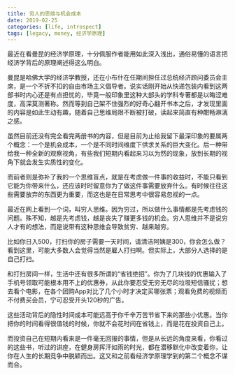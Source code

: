 ```yaml
---
title: 穷人的思维与机会成本
date: 2019-02-25
categories: [life, introspect]
tags: [legacy, money, 经济学原理]
---
```


最近在看曼昆的经济学原理，十分佩服作者能用如此深入浅出，通俗易懂的语言把经济学背后的原理阐述得这么明白。

曼昆是哈佛大学的经济学教授，还在小布什在任期间担任过总统经济顾问委员会主席，是一个不折不扣的自由市场主义倡导者。说实话刚开始从快递包装内看到这两部书时内心还是有点担忧的，毕竟一般印象里这种大部头的学科专著都是以晦涩难度，高深莫测著称。然而等到自己架不住强烈的好奇心翻开书本之后，才发现里面的内容是如此生动有趣，随着自己思维局限不断被打破，读起来简直有种酣畅淋漓之感。

虽然目前还没有完全看完两册书的内容，但是目前为止给我留下最深印象的要属两个概念：一个是机会成本，一个是不同时间维度下供求关系的巨大变化。后一种带给我一种全新的观察视角，有些我们短期内看起来习以为然的现象，放到长期的视角下就会发生实质性的变化。

而前者则是弥补了我的一个思维盲点，就是在考虑做一件事的收益时，不能只看到它能为你带来什么，还应该时时留意你为了做这件事需要放弃什么。有时候往往这些需要放弃的东西更为重要，而这也是在日常思考中很容易忽视的一点。

最近在网上看到一个词，叫穷人思维。因为穷过，所以做什么事情都是先考虑钱的问题。殊不知，越是先考虑钱，越是丧失了赚更多钱的机会。穷人思维并不是说穷人才有的想法，而是说带有这种思维会导致贫穷、越来越穷。

比如你日入500，打扫你的房子需要一天时间，请清洁阿姨是300，你会怎么做？看到这里，可能大多数人会觉得当然是雇人打扫啊。但实际上，大部分人选择的是自己打扫。

和打扫房间一样，生活中还有很多所谓的“省钱绝招”。你为了几块钱的优惠输入了手机号领取可能根本用不上的优惠券，从此你要忍受无穷无尽的垃圾短信骚扰；想去看个电影，在各个团购App对比了几个小时才决定买哪张票；观看免费的视频而不付费买会员，宁可忍受开头120秒的广告。

这些活动背后的隐性时间成本可能远高于你千辛万苦节省下来的那些小优惠。当你把你的时间看得很值钱的时候，你就不会花时间在省钱上，而是花在投资自己上。

而投资自己在短期内看来是一件毫无回报的事情，但是从长远的角度来看，你看过的这些书，听过的讲座，在健身房挥汗如雨的时光，都在潜移默化中改变着你，让你在人生的长期竞争中脱颖而出。这又和之前看经济学原理学到的第二个概念不谋而合。
